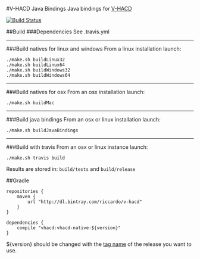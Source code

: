 #V-HACD Java Bindings
Java bindings for [V-HACD](https://github.com/kmammou/v-hacd)

[![Build Status](https://travis-ci.org/riccardobl/v-hacd-java-bindings.svg?branch=master)](https://travis-ci.org/riccardobl/v-hacd-java-bindings)

##Build 
###Dependencies
See .travis.yml 
___
###Build natives for linux and windows
From a linux installation launch:
```
./make.sh buildLinux32
./make.sh buildLinux64  
./make.sh buildWindows32
./make.sh buildWindows64
```
___
###Build natives for osx
From an osx installation launch:
```
./make.sh buildMac
```
___
###Build java bindings 
From an osx or linux installation launch:
```
./make.sh buildJavaBindings
```
___
###Build with travis
From an osx or linux instance launch:
```
./make.sh travis build
```


Results are stored in: `build/tests` and `build/release`

##Gradle
```
repositories { 
    maven { 
        url "http://dl.bintray.com/riccardo/v-hacd" 
    } 
}

dependencies {
    compile "vhacd:vhacd-native:${version}"
}

```
${version} should be changed with the [tag name](https://github.com/riccardobl/v-hacd-java-bindings/tags) of the release you want to use.